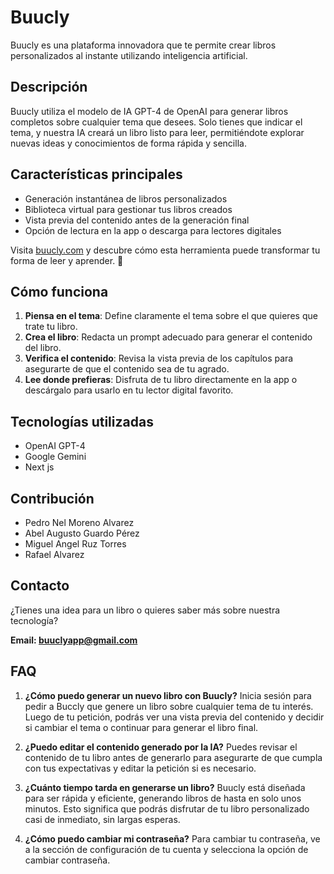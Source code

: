 <h1>Buucly</h1>

Buucly es una plataforma innovadora que te permite crear libros personalizados al instante utilizando inteligencia artificial.

## Descripción

Buucly utiliza el modelo de IA GPT-4 de OpenAI para generar libros completos sobre cualquier tema que desees. Solo tienes que indicar el tema, y nuestra IA creará un libro listo para leer, permitiéndote explorar nuevas ideas y conocimientos de forma rápida y sencilla.

## Características principales

- Generación instantánea de libros personalizados
- Biblioteca virtual para gestionar tus libros creados
- Vista previa del contenido antes de la generación final
- Opción de lectura en la app o descarga para lectores digitales

Visita [buucly.com](https://www.buucly.com) y descubre cómo esta herramienta puede transformar tu forma de leer y aprender. 🌟

## Cómo funciona

1. **Piensa en el tema**: Define claramente el tema sobre el que quieres que trate tu libro.
2. **Crea el libro**: Redacta un prompt adecuado para generar el contenido del libro.
3. **Verifica el contenido**: Revisa la vista previa de los capítulos para asegurarte de que el contenido sea de tu agrado.
4. **Lee donde prefieras**: Disfruta de tu libro directamente en la app o descárgalo para usarlo en tu lector digital favorito.

## Tecnologías utilizadas

- OpenAI GPT-4
- Google Gemini
- Next js

## Contribución

- Pedro Nel Moreno Alvarez
- Abel Augusto Guardo Pérez
- Miguel Angel Ruz Torres
- Rafael Alvarez

## Contacto

¿Tienes una idea para un libro o quieres saber más sobre nuestra tecnología?

**Email: buuclyapp@gmail.com**

## FAQ

1. **¿Cómo puedo generar un nuevo libro con Buucly?**
   Inicia sesión para pedir a Buccly que genere un libro sobre cualquier tema de tu interés. Luego de tu petición, podrás ver una vista previa del contenido y decidir si cambiar el tema o continuar para generar el libro final.

2. **¿Puedo editar el contenido generado por la IA?**
   Puedes revisar el contenido de tu libro antes de generarlo para asegurarte de que cumpla con tus expectativas y editar la petición si es necesario.

3. **¿Cuánto tiempo tarda en generarse un libro?**
   Buucly está diseñada para ser rápida y eficiente, generando libros de hasta en solo unos minutos. Esto significa que podrás disfrutar de tu libro personalizado casi de inmediato, sin largas esperas.

4. **¿Cómo puedo cambiar mi contraseña?**
   Para cambiar tu contraseña, ve a la sección de configuración de tu cuenta y selecciona la opción de cambiar contraseña.
